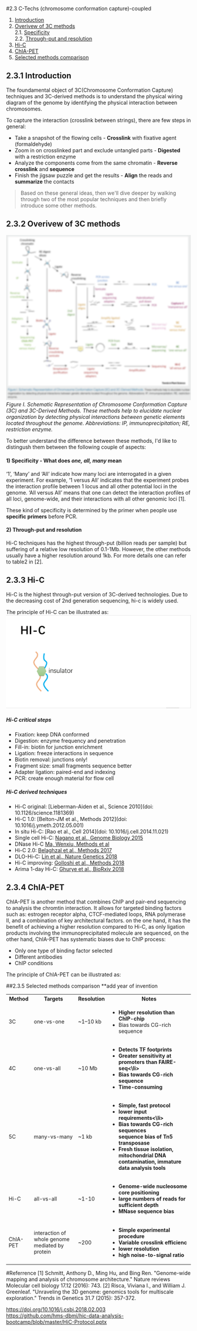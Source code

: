 #2.3 C-Techs (chromosome conformation capture)-coupled 
1. [Introduction](#231)
2. [Overivew of 3C methods](#232)<br>
    2.1. [Specificity](#2321)<br>
    2.2. [Through-put and resolution](#2322)
3. [Hi-C](#233)
4. [ChIA-PET](#234)
5. [Selected methods comparison](#235)




## 2.3.1 Introduction<a name="231"></a>

The foundamental object of 3C(Chromosome Conformation Capture) techniques and 3C-derived methods is to understand the physical wiring diagram of the genome by identifying the physical interaction between chromosomes. 

To capture the interaction (crosslink between strings), there are few steps in general:
- Take a snapshot of the flowing cells - **Crosslink** with fixative agent (formaldehyde)
- Zoom in on crosslinked part and exclude untangled parts - **Digested** with a restriction enzyme
- Analyze the components come from the same chromatin - **Reverse crosslink** and **sequence**
- Finish the jigsaw puzzle and get the results - **Align** the reads and **summarize** the contacts

> Based on these general ideas, then we'll dive deeper by walking through two of the most popular  techniques and then briefly introduce some other methods. 

## 2.3.2 Overivew of 3C methods<a name="232"></a>

![](/assets/3creview.png)
*Figure I. Schematic Representation of Chromosome Conformation Capture (3C) and 3C-Derived Methods. These methods help to elucidate nuclear organization by detecting physical interactions between genetic elements located throughout the genome. Abbreviations: IP, immunoprecipitation; RE, restriction enzyme.*

To better understand the difference between these methods, I'd like to distingush them between the following couple of aspects:

#### 1) Specificity - What does _one, all, many_ mean<a name="2321"></a>
‘1’, ‘Many’ and ‘All’ indicate how many loci are interrogated in a given experiment. For example, ‘1 versus All’ indicates that the experiment probes the interaction profile between 1 locus and all other potential loci in the genome. ‘All versus All’ means that one can detect the interaction profiles of all loci, genome-wide, and their interactions with all other genomic loci [1].

These kind of specificity is determined by the primer when people use **specific primers** before PCR. 

#### 2) Through-put and resolution<a name="2322"></a>
Hi-C techniques has the highest through-put (billion reads per sample) but suffering of a relative low resolution of 0.1-1Mb. However, the other methods usually have a higher resolution  around 1kb. For more details one can refer to table2 in [2].

## 2.3.3 Hi-C<a name="233"></a>
Hi-C is the highest through-put version of 3C-derived technologies. Due to the decreasing cost of 2nd generation sequencing, hi-c is widely used.

The principle of Hi-C can be illustrated as:
![](/assets/hic.gif)


##### Hi-C critical steps
- Fixation: keep DNA conformed
- Digestion: enzyme frequency and penetration
- Fill-in: biotin for junction enrichment
- Ligation: freeze interactions in sequence
- Biotin removal: junctions only!
- Fragment size: small fragments sequence better
- Adapter ligation: paired-end and indexing
- PCR: create enough material for flow cell

##### Hi-C derived techniques 
- Hi-C original: [Lieberman-Aiden et al., Science 2010](doi: 10.1126/science.1181369)
- Hi-C 1.0: [Belton-JM et al., Methods 2012](doi: 10.1016/j.ymeth.2012.05.001)
- In situ Hi-C: [Rao et al., Cell 2014](doi: 10.1016/j.cell.2014.11.021)
- Single cell Hi-C: [Nagano et al., Genome Biology 2015](https://doi.org/10.1186/s13059-015-0753-7)
- DNase Hi-C [Ma, Wenxiu, Methods et al](https://www.ncbi.nlm.nih.gov/pubmed/25437436)
- Hi-C 2.0: [Belaghzal et al., Methods 2017](https://www.ncbi.nlm.nih.gov/pubmed/28435001)
- DLO-Hi-C: [Lin et al., Nature Genetics 2018](https://doi.org/10.1038/s41588-018-0111-2)
- Hi-C improving: [Golloshi et al., Methods 2018](https://www.biorxiv.org/content/biorxiv/early/2018/02/13/264515.full.pdf)
- Arima 1-day Hi-C: [Ghurye et al., BioRxiv 2018](https://www.biorxiv.org/content/early/2018/02/07/261149)

## 2.3.4 ChIA-PET<a name="234"></a> 
ChIA-PET is another method that combines ChIP and pair-end sequencing to analysis the chromtin interaction. It allows for targeted binding factors such as: estrogen receptor alpha, CTCF-mediated loops, RNA polymerase II, and a combination of key architectural factors. on the one hand, it has the benefit of achieving a higher resolution compared to Hi-C, as only ligation products involving the immunoprecipitated molecule are sequenced, on the other hand, ChIA-PET has systematic biases due to ChIP process:
- Only one type of binding factor selected
- Different antibodies
- ChIP conditions

The principle of ChIA-PET can be illustrated as:

##2.3.5 Selected methods comparison<a name="235"></a> **add year of invention 
<table>
 <tbody>
    <tr>
        <th>Method</td>
        <th>Targets</td>
        <th>Resolution</td>
        <th>Notes</td>
    </tr>
    <tr>
        <td>3C</td>
        <td>one-vs-one</td>
        <td>~1–10 kb<br></td>
        <td><ul><li><b>Higher resolution than ChIP-chip</b></li><li>Bias towards CG-rich sequence</li></ul></td>
    </tr>
    <tr>
    <td>4C</td>
    <td>one-vs-all</td>
    <td>~10 Mb</td>
    <td><ul><li><b>Detects TF footprints</li><li><b>Greater sensitivity at promoters than FAIRE-seq</b><\li><li>Bias towards CG-rich sequence</li><li>Time-consuming</li></ul></td>
    </tr>
    <tr>
    <td>5C</td>
    <td>many-vs-many</td>
    <td>~1 kb</td>
    <td><ul><li><b>Simple, fast protocol</li><li><b>lower input requirements</b><\li><li>Bias towards CG-rich sequences<br>sequence bias of Tn5 transposase </li><li>Fresh tissue isolation, mitochondrial DNA contamination, immature data analysis tools</li></ul></td>
    </tr>
    <tr>
    <td>Hi-C</td>
    <td>all-vs-all</td>
    <td>~1-10</td>
    <td><ul><li><b>Genome-wide nucleosome core positioning</li><li>large numbers of reads for sufficient depth</li><li>MNase sequence bias</li></ul></td>
    </tr>
    <tr>
    <td>ChIA-PET</td>
    <td>interaction of whole genome mediated by protein</td>
    <td>~200</td>
    <td><ul><li><b>Simple experimental procedure</li><li>Variable crosslink efficienc</li><li>lower resolution</li><li>high noise-to-signal ratio</li></ul></td>
    </tr>
 </tbody>
</table>
















#Referrence
[1] Schmitt, Anthony D., Ming Hu, and Bing Ren. "Genome-wide mapping and analysis of chromosome architecture." Nature reviews Molecular cell biology 17.12 (2016): 743.
[2] Risca, Viviana I., and William J. Greenleaf. "Unraveling the 3D genome: genomics tools for multiscale exploration." Trends in Genetics 31.7 (2015): 357-372.

https://doi.org/10.1016/j.csbj.2018.02.003<br>
https://github.com/hms-dbmi/hic-data-analysis-bootcamp/blob/master/HiC-Protocol.pptx 


